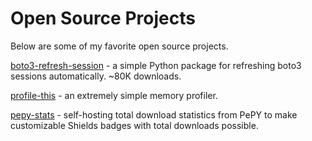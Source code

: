 Open Source Projects
====================

Below are some of my favorite open source projects.

[boto3-refresh-session](https://michaelthomasletts.github.io/boto3-refresh-session/index.html) - a simple Python package for refreshing boto3 sessions automatically. ~80K downloads.

[profile-this](https://github.com/michaelthomasletts/profile-this) - an extremely simple memory profiler.

[pepy-stats](https://github.com/michaelthomasletts/pepy-stats) - self-hosting total download statistics from PePY to make customizable Shields badges with total downloads possible.